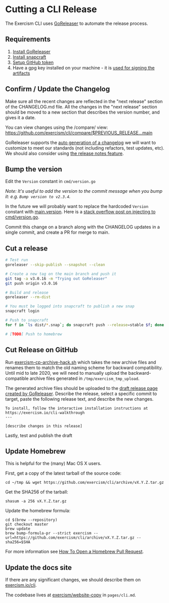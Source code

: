 # Cutting a CLI Release

The Exercism CLI uses [GoReleaser](https://goreleaser.com) to automate the
release process.

## Requirements

1. [Install GoReleaser](https://goreleaser.com/install/)
1. [Install snapcraft](https://snapcraft.io/docs/snapcraft-overview)
1. [Setup GitHub token](https://goreleaser.com/scm/github/)
1. Have a gpg key installed on your machine - it is [used for signing the artifacts](https://goreleaser.com/customization/sign/)

## Confirm / Update the Changelog

Make sure all the recent changes are reflected in the "next release" section of the CHANGELOG.md file.  All the changes in the "next release" section should be moved to a new section that describes the version number, and gives it a date.

You can view changes using the /compare/ view:
https://github.com/exercism/cli/compare/$PREVIOUS_RELEASE...main

GoReleaser supports the [auto generation of a changelog](https://goreleaser.com/customization/#customize-the-changelog) we will want to customize to meet our standards (not including refactors, test updates, etc). We should also consider using [the release notes feature](https://goreleaser.com/customization/#custom-release-notes).

## Bump the version

Edit the `Version` constant in `cmd/version.go`

_Note: It's useful to add the version to the commit message when you bump it: e.g. `Bump version to v2.3.4`._

In the future we will probably want to replace the hardcoded `Version` constant with [main.version](https://goreleaser.com/cookbooks/using-main.version). Here is a [stack overflow post on injecting to cmd/version.go](https://stackoverflow.com/a/47510909).

Commit this change on a branch along with the CHANGELOG updates in a single commit, and create a PR for merge to main.

## Cut a release

```bash
# Test run
goreleaser --skip-publish --snapshot --clean

# Create a new tag on the main branch and push it
git tag -a v3.0.16 -m "Trying out GoReleaser"
git push origin v3.0.16

# Build and release
goreleaser --rm-dist

# You must be logged into snapcraft to publish a new snap
snapcraft login

# Push to snapcraft
for f in `ls dist/*.snap`; do snapcraft push --release=stable $f; done

# [TODO] Push to homebrew
```

## Cut Release on GitHub

Run [exercism-cp-archive-hack.sh](https://gist.github.com/ekingery/961650fca4e2233098c8320f32736836) which takes the new archive files and renames them to match the old naming scheme for backward compatibility. Until mid to late 2020, we will need to manually upload the backward-compatible archive files generated in `/tmp/exercism_tmp_upload`.

The generated archive files should be uploaded to the [draft release page created by GoReleaser](https://github.com/exercism/cli/releases). Describe the release, select a specific commit to target, paste the following release text, and describe the new changes.

```
To install, follow the interactive installation instructions at https://exercism.io/cli-walkthrough
---

[describe changes in this release]
```

 Lastly, test and publish the draft


## Update Homebrew

This is helpful for the (many) Mac OS X users.

First, get a copy of the latest tarball of the source code:

```
cd ~/tmp && wget https://github.com/exercism/cli/archive/vX.Y.Z.tar.gz
```

Get the SHA256 of the tarball:

```
shasum -a 256 vX.Y.Z.tar.gz
```

Update the homebrew formula:

```
cd $(brew --repository)
git checkout master
brew update
brew bump-formula-pr --strict exercism --url=https://github.com/exercism/cli/archive/vX.Y.Z.tar.gz --sha256=$SHA
```

For more information see [How To Open a Homebrew Pull Request](https://docs.brew.sh/How-To-Open-a-Homebrew-Pull-Request).

## Update the docs site

If there are any significant changes, we should describe them on
[exercism.io/cli](https://exercism.io/cli).

The codebase lives at [exercism/website-copy](https://github.com/exercism/website-copy) in `pages/cli.md`.
